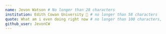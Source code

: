 ```yaml
---
name: Jevon Watson # No longer than 28 characters
institution: Edith Cowan University 🚩 # no longer than 58 characters
quote: What am i even doing right now # no longer than 100 characters, avoid using quotes(") to guarantee the format remains the same.
github_user: JevonCW
---
```

